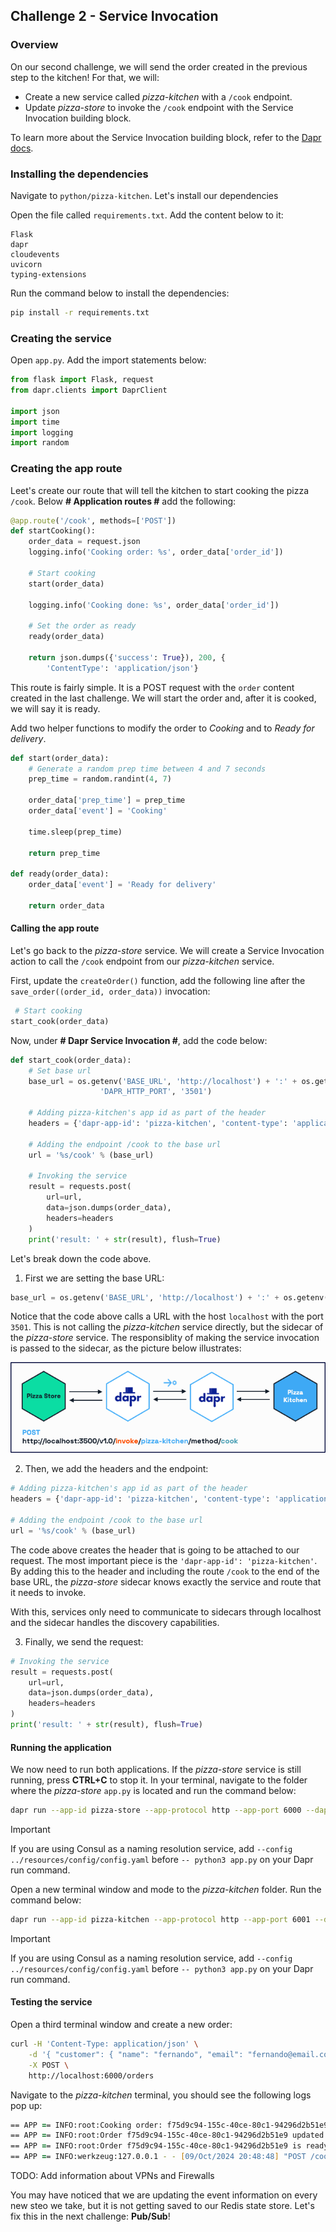 ## Challenge 2 - Service Invocation

### Overview

On our second challenge, we will send the order created in the previous step to the kitchen! For that, we will:

- Create a new service called _pizza-kitchen_ with a `/cook` endpoint.
- Update _pizza-store_ to invoke the `/cook` endpoint with the Service Invocation building block.

To learn more about the Service Invocation building block, refer to the [Dapr docs](https://docs.dapr.io/developing-applications/building-blocks/service-invocation/).

### Installing the dependencies

Navigate to `python/pizza-kitchen`. Let's install our dependencies

Open the file called `requirements.txt`. Add the content below to it:

```text
Flask
dapr
cloudevents
uvicorn
typing-extensions
```

Run the command below to install the dependencies:

```bash
pip install -r requirements.txt
```

### Creating the service

Open `app.py`. Add the import statements below:

```python
from flask import Flask, request
from dapr.clients import DaprClient

import json
import time
import logging
import random
```

### Creating the app route

Leet's create our route that will tell the kitchen to start cooking the pizza `/cook`. Below **# Application routes #** add the following:

```python
@app.route('/cook', methods=['POST'])
def startCooking():
    order_data = request.json
    logging.info('Cooking order: %s', order_data['order_id'])

    # Start cooking
    start(order_data)
    
    logging.info('Cooking done: %s', order_data['order_id'])
    
    # Set the order as ready
    ready(order_data)

    return json.dumps({'success': True}), 200, {
        'ContentType': 'application/json'}
```

This route is fairly simple. It is a POST request with the `order` content created in the last challenge. We will start the order and, after it is cooked, we will say it is ready.

Add two helper functions to modify the order to _Cooking_ and to _Ready for delivery_.

```python
def start(order_data):
    # Generate a random prep time between 4 and 7 seconds
    prep_time = random.randint(4, 7)
    
    order_data['prep_time'] = prep_time
    order_data['event'] = 'Cooking'

    time.sleep(prep_time)

    return prep_time

def ready(order_data):
    order_data['event'] = 'Ready for delivery'

    return order_data
```

#### Calling the app route

Let's go back to the _pizza-store_ service. We will create a Service Invocation action to call the `/cook` endpoint from our _pizza-kitchen_ service.

First, update the `createOrder()` function, add the following line after the `save_order((order_id, order_data))` invocation:

```python
 # Start cooking
start_cook(order_data)
```

Now, under **# Dapr Service Invocation #**, add the code below:

```python
def start_cook(order_data):
    # Set base url
    base_url = os.getenv('BASE_URL', 'http://localhost') + ':' + os.getenv(
                    'DAPR_HTTP_PORT', '3501')
    
    # Adding pizza-kitchen's app id as part of the header
    headers = {'dapr-app-id': 'pizza-kitchen', 'content-type': 'application/json'}

    # Adding the endpoint /cook to the base url
    url = '%s/cook' % (base_url)

    # Invoking the service
    result = requests.post(
        url=url,
        data=json.dumps(order_data),
        headers=headers
    )
    print('result: ' + str(result), flush=True)
```

Let's break down the code above.

1. First we are setting the base URL:

```python
base_url = os.getenv('BASE_URL', 'http://localhost') + ':' + os.getenv('DAPR_HTTP_PORT', '3501')
```

Notice that the code above calls a URL with the host `localhost` with the port `3501`. This is not calling the _pizza-kitchen_ service directly, but the sidecar of the _pizza-store_ service. The responsiblity of making the service invocation is passed to the sidecar, as the picture below illustrates:

![service-invocation](/imgs/service-invocation.png)

2. Then, we add the headers and the endpoint:

```python
# Adding pizza-kitchen's app id as part of the header
headers = {'dapr-app-id': 'pizza-kitchen', 'content-type': 'application/json'}

# Adding the endpoint /cook to the base url
url = '%s/cook' % (base_url)
```

The code above creates the header that is going to be attached to our request. The most important piece is the `'dapr-app-id': 'pizza-kitchen'`. By adding this to the header and including the route `/cook` to the end of the base URL, the _pizza-store_ sidecar knows exactly the service and route that it needs to invoke.

With this, services only need to communicate to sidecars through localhost and the sidecar handles the discovery capabilities.

3. Finally, we send the request:

```python
# Invoking the service
result = requests.post(
    url=url,
    data=json.dumps(order_data),
    headers=headers
)
print('result: ' + str(result), flush=True)
```

#### Running the application

We now need to run both applications. If the _pizza-store_ service is still running, press **CTRL+C** to stop it. In your terminal, navigate to the folder where the _pizza-store_ `app.py` is located and run the command below:

```bash
dapr run --app-id pizza-store --app-protocol http --app-port 6000 --dapr-http-port 3501 --resources-path ../../resources  -- python3 app.py
```

> [!IMPORTANT]
> If you are using Consul as a naming resolution service, add `--config ../resources/config/config.yaml` before `-- python3 app.py` on your Dapr run command.

Open a new terminal window and mode to the _pizza-kitchen_ folder. Run the command below:

```bash
dapr run --app-id pizza-kitchen --app-protocol http --app-port 6001 --dapr-http-port 3502  -- python3 app.py
```

> [!IMPORTANT]
> If you are using Consul as a naming resolution service, add `--config ../resources/config/config.yaml` before `-- python3 app.py` on your Dapr run command.

#### Testing the service

Open a third terminal window and create a new order:

```bash
curl -H 'Content-Type: application/json' \
    -d '{ "customer": { "name": "fernando", "email": "fernando@email.com" }, "items": [ { "type":"vegetarian", "amount": 2 } ] }' \
    -X POST \
    http://localhost:6000/orders
```

Navigate to the _pizza-kitchen_ terminal, you should see the following logs pop up:

```zsh
== APP == INFO:root:Cooking order: f75d9c94-155c-40ce-80c1-94296d2b51e9
== APP == INFO:root:Order f75d9c94-155c-40ce-80c1-94296d2b51e9 updated with event: Cooking
== APP == INFO:root:Order f75d9c94-155c-40ce-80c1-94296d2b51e9 is ready for delivery!
== APP == INFO:werkzeug:127.0.0.1 - - [09/Oct/2024 20:48:48] "POST /cook HTTP/1.1" 200 -
```

TODO: Add information about VPNs and Firewalls

You may have noticed that we are updating the event information on every new steo we take, but it is not getting saved to our Redis state store. Let's fix this in the next challenge: **Pub/Sub**!
